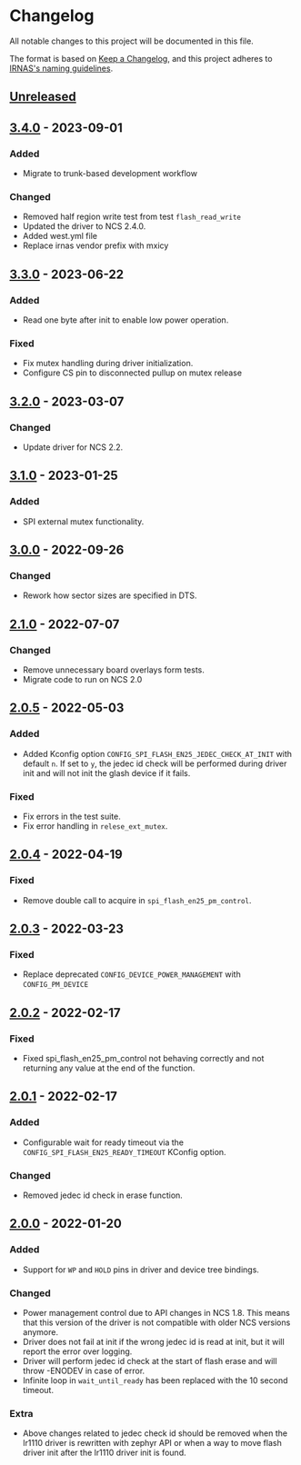 # Changelog

All notable changes to this project will be documented in this file.

The format is based on [Keep a Changelog](https://keepachangelog.com/en/1.0.0/),
and this project adheres to
[IRNAS's naming guidelines](https://github.com/IRNAS/irnas-core/blob/master/GITHUB_NAMING_GUIDELINES.md).

## [Unreleased]

## [3.4.0] - 2023-09-01

### Added

-   Migrate to trunk-based development workflow

### Changed

-   Removed half region write test from test `flash_read_write`
-   Updated the driver to NCS 2.4.0.
-   Added west.yml file
-   Replace irnas vendor prefix with mxicy

## [3.3.0] - 2023-06-22

### Added

-   Read one byte after init to enable low power operation.

### Fixed

-   Fix mutex handling during driver initialization.
-   Configure CS pin to disconnected pullup on mutex release

## [3.2.0] - 2023-03-07

### Changed

-   Update driver for NCS 2.2.

## [3.1.0] - 2023-01-25

### Added

-   SPI external mutex functionality.

## [3.0.0] - 2022-09-26

### Changed

-   Rework how sector sizes are specified in DTS.

## [2.1.0] - 2022-07-07

### Changed

-   Remove unnecessary board overlays form tests.
-   Migrate code to run on NCS 2.0

## [2.0.5] - 2022-05-03

### Added

-   Added Kconfig option `CONFIG_SPI_FLASH_EN25_JEDEC_CHECK_AT_INIT` with default
    `n`. If set to `y`, the jedec id check will be performed during driver init
    and will not init the glash device if it fails.

### Fixed

-   Fix errors in the test suite.
-   Fix error handling in `relese_ext_mutex`.

## [2.0.4] - 2022-04-19

### Fixed

-   Remove double call to acquire in `spi_flash_en25_pm_control`.

## [2.0.3] - 2022-03-23

### Fixed

-   Replace deprecated `CONFIG_DEVICE_POWER_MANAGEMENT` with `CONFIG_PM_DEVICE`

## [2.0.2] - 2022-02-17

### Fixed

-   Fixed spi_flash_en25_pm_control not behaving correctly and not returning any
    value at the end of the function.

## [2.0.1] - 2022-02-17

### Added

-   Configurable wait for ready timeout via the
    `CONFIG_SPI_FLASH_EN25_READY_TIMEOUT` KConfig option.

### Changed

-   Removed jedec id check in erase function.

## [2.0.0] - 2022-01-20

### Added

-   Support for `WP` and `HOLD` pins in driver and device tree bindings.

### Changed

-   Power management control due to API changes in NCS 1.8. This means that this
    version of the driver is not compatible with older NCS versions anymore.
-   Driver does not fail at init if the wrong jedec id is read at init, but it
    will report the error over logging.
-   Driver will perform jedec id check at the start of flash erase and will throw
    \-ENODEV in case of error.
-   Infinite loop in `wait_until_ready` has been replaced with the 10 second
    timeout.

### Extra

-   Above changes related to jedec check id should be removed when the lr1110
    driver is rewritten with zephyr API or when a way to move flash driver init
    after the lr1110 driver init is found.

[Unreleased]: https://github.com/IRNAS/zephyr-spi-flash-en25-driver/compare/v3.4.0...HEAD

[3.4.0]: https://github.com/IRNAS/zephyr-spi-flash-en25-driver/compare/v3.3.0...v3.4.0

[3.3.0]: https://github.com/IRNAS/zephyr-spi-flash-en25-driver/compare/v3.2.0...v3.3.0

[3.2.0]: https://github.com/IRNAS/zephyr-spi-flash-en25-driver/compare/v3.1.0...v3.2.0

[3.1.0]: https://github.com/IRNAS/zephyr-spi-flash-en25-driver/compare/v3.0.0...v3.1.0

[3.0.0]: https://github.com/IRNAS/zephyr-spi-flash-en25-driver/compare//v2.1.0...v3.0.0

[2.1.0]: https://github.com/IRNAS/zephyr-spi-flash-en25-driver/compare/v2.0.5.../v2.1.0

[2.0.5]: https://github.com/IRNAS/zephyr-spi-flash-en25-driver/compare/v2.0.4.../v2.0.5

[2.0.4]: https://github.com/IRNAS/zephyr-spi-flash-en25-driver/compare/v2.0.3.../v2.0.4

[2.0.3]: https://github.com/IRNAS/zephyr-spi-flash-en25-driver/compare/v2.0.2.../v2.0.3

[2.0.2]: https://github.com/IRNAS/zephyr-spi-flash-en25-driver/compare/v2.0.1.../v2.0.2

[2.0.1]: https://github.com/IRNAS/zephyr-spi-flash-en25-driver/compare/v2.0.0.../v2.0.1

[2.0.0]: https://github.com/IRNAS/zephyr-spi-flash-en25-driver/compare/v1.1.1.../v2.0.0
